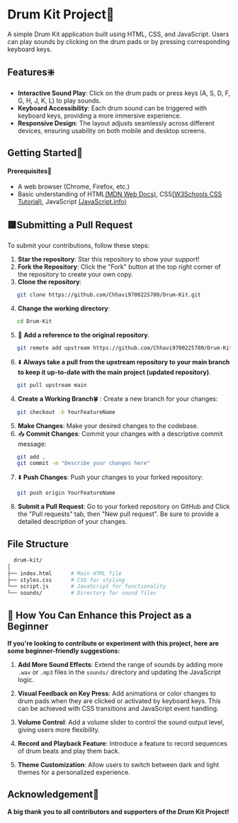 # Drum Kit Project🥁

A simple Drum Kit application built using HTML, CSS, and JavaScript. Users can play sounds by clicking on the drum pads or by pressing corresponding keyboard keys.


## Features❇️

- **Interactive Sound Play**: Click on the drum pads or press keys (A, S, D, F, G, H, J, K, L) to play sounds.
- **Keyboard Accessibility**: Each drum sound can be triggered with keyboard keys, providing a more immersive experience.
- **Responsive Design**: The layout adjusts seamlessly across different devices, ensuring usability on both mobile and desktop screens.

## Getting Started🚀

#### Prerequisites🚀

- A web browser (Chrome, Firefox, etc.)
- Basic understanding of HTML[(MDN Web Docs)](https://developer.mozilla.org/en-US/docs/Learn/Getting_started_with_the_web/HTML_basics), CSS[(W3Schools CSS Tutorial)](https://www.w3schools.com/css/default.asp), JavaScript [(JavaScript.info)](https://javascript.info/)
## 🟥Submitting a Pull Request

To submit your contributions, follow these steps:

1. **Star the repository**: Star this repository to show your support!
2. **Fork the Repository**: Click the "Fork" button at the top right corner of the repository to create your own copy.
3. **Clone the repository**:
```bash
   git clone https://github.com/Chhavi9700225780/Drum-Kit.git
   ```
4.  **Change the working directory**: 
```bash
   cd Drum-Kit
   ```
5. 🔗 **Add a reference to the original repository**.
```bash
   git remote add upstream https://github.com/Chhavi9700225780/Drum-Kit.git
   ```
6. ⬇️ **Always take a pull from the upstream repository to your main branch to keep it up-to-date with the main project (updated repository)**.
```bash
   git pull upstream main
   ```
4.  **Create a Working Branch**🍀 : Create a new branch for your changes:
```bash
   git checkout -b YourFeatureName
   ```
5. **Make Changes**: Make your desired changes to the codebase.
6. 📥 **Commit Changes**: Commit your changes with a descriptive commit message:
```bash
   git add .
   git commit -m "Describe your changes here"
   ```
7. ⬇️ **Push Changes**: Push your changes to your forked repository:
```bash
   git push origin YourFeatureName
   ```
8. **Submit a Pull Request**: Go to your forked repository on GitHub and Click the "Pull requests" tab, then "New pull request". Be sure to provide a detailed description of your changes.


  ## File Structure
 
   ```bash
     drum-kit/
│
├── index.html      # Main HTML file
├── styles.css      # CSS for styling
└── script.js       # JavaScript for functionality
└── sounds/         # Directory for sound files
```

## 🌟 How You Can Enhance this Project as a Beginner
 **If you're looking to contribute or experiment with this project, here are some beginner-friendly suggestions:**

1. **Add More Sound Effects**: Extend the range of sounds by adding more ``.wav`` or ```.mp3``` files in the ```sounds/``` directory and updating the JavaScript logic.

2. **Visual Feedback on Key Press**: Add animations or color changes to drum pads when they are clicked or activated by keyboard keys. This can be achieved with CSS transitions and JavaScript event handling.

3. **Volume Control**: Add a volume slider to control the sound output level, giving users more flexibility.

4. **Record and Playback Feature**: Introduce a feature to record sequences of drum beats and play them back.

5. **Theme Customization**: Allow users to switch between dark and light themes for a personalized experience.

## Acknowledgement🌻

**A big thank you to all contributors and supporters of the Drum Kit Project!**
